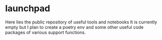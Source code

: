 # launchpad
Here lies the public repository of useful tools and notebooks
It is currently empty but I plan to create a poetry env and some other useful code packages of various support functions.